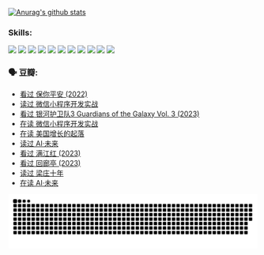
[![Anurag's github stats](https://github-readme-stats.vercel.app/api?username=w940853815)](https://github.com/anuraghazra/github-readme-stats)

### Skills:

<code><img height="32" src="https://cdn.jsdelivr.net/npm/simple-icons@v5/icons/python.svg"></code>
<code><img height="32" src="https://cdn.jsdelivr.net/npm/simple-icons@v5/icons/javascript.svg"></code>
<code><img height="32" src="https://cdn.jsdelivr.net/npm/simple-icons@v5/icons/django.svg"></code>
<code><img height="32" src="https://cdn.jsdelivr.net/npm/simple-icons@v5/icons/flask.svg"></code>
<code><img height="32" src="https://cdn.jsdelivr.net/npm/simple-icons@v5/icons/vuetify.svg"></code>
<code><img height="32" src="https://cdn.jsdelivr.net/npm/simple-icons@v5/icons/git.svg"></code>
<code><img height="32" src="https://cdn.jsdelivr.net/npm/simple-icons@v5/icons/docker.svg"></code>
<code><img height="32" src="https://cdn.jsdelivr.net/npm/simple-icons@v5/icons/postgresql.svg"></code>
<code><img height="32" src="https://cdn.jsdelivr.net/npm/simple-icons@v5/icons/elasticsearch.svg"></code>
<code><img height="32" src="https://cdn.jsdelivr.net/npm/simple-icons@v5/icons/macos.svg"></code>
<code><img height="32" src="https://cdn.jsdelivr.net/npm/simple-icons@v5/icons/linux.svg"></code>

### 🗣 豆瓣:

<!-- DOUBAN-ACTIVITIES:START -->
- [看过 保你平安‎ (2022)](https://www.douban.com/people/136069238/status/4239139510/?_i=84685722)
- [读过 微信小程序开发实战](https://www.douban.com/people/136069238/status/4237321528/?_i=84685722)
- [看过 银河护卫队3 Guardians of the Galaxy Vol. 3‎ (2023)](https://www.douban.com/people/136069238/status/4236631849/?_i=84685722)
- [在读 微信小程序开发实战](https://www.douban.com/people/136069238/status/4230177692/?_i=84685722)
- [在读 美国增长的起落](https://www.douban.com/people/136069238/status/4220055912/?_i=84685722)
- [读过 AI·未来](https://www.douban.com/people/136069238/status/4220054171/?_i=84685722)
- [看过 满江红‎ (2023)](https://www.douban.com/people/136069238/status/4219146433/?_i=84685722)
- [看过 回廊亭‎ (2023)](https://www.douban.com/people/136069238/status/4215992758/?_i=84685722)
- [读过 梁庄十年](https://www.douban.com/people/136069238/status/4206664969/?_i=84685722)
- [在读 AI·未来](https://www.douban.com/people/136069238/status/4206653520/?_i=84685722)
<!-- DOUBAN-ACTIVITIES:END -->


![Snake animation](https://raw.githubusercontent.com/w940853815/w940853815/output/github-contribution-grid-snake.svg)

<!--
**w940853815/w940853815** is a ✨ _special_ ✨ repository because its `README.md` (this file) appears on your GitHub profile.

Here are some ideas to get you started:

- 🔭 I’m currently working on ...
- 🌱 I’m currently learning ...
- 👯 I’m looking to collaborate on ...
- 🤔 I’m looking for help with ...
- 💬 Ask me about ...
- 📫 How to reach me: ...
- 😄 Pronouns: ...
- ⚡ Fun fact: ...
-->
